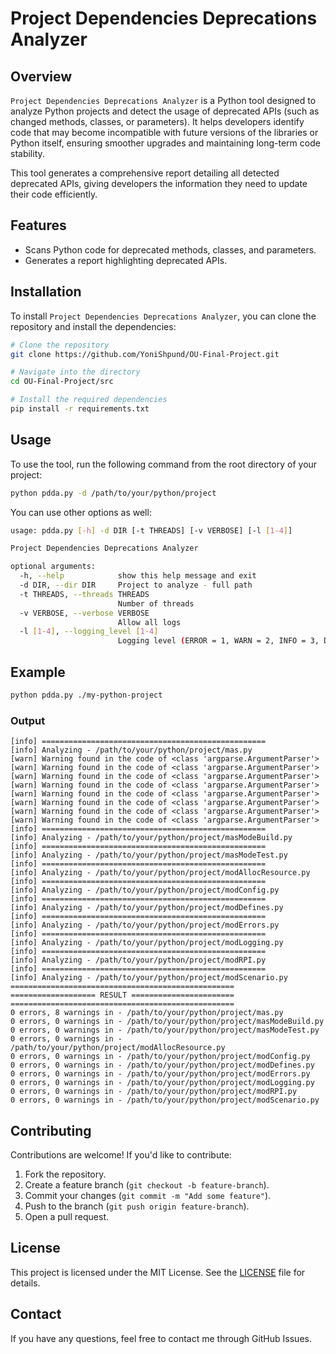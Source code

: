 # Project Dependencies Deprecations Analyzer

## Overview

`Project Dependencies Deprecations Analyzer` is a Python tool designed to analyze Python projects and detect the usage of deprecated APIs (such as changed methods, classes, or parameters). It helps developers identify code that may become incompatible with future versions of the libraries or Python itself, ensuring smoother upgrades and maintaining long-term code stability.

This tool generates a comprehensive report detailing all detected deprecated APIs, giving developers the information they need to update their code efficiently.

## Features

- Scans Python code for deprecated methods, classes, and parameters.
- Generates a report highlighting deprecated APIs.

## Installation

To install `Project Dependencies Deprecations Analyzer`, you can clone the repository and install the dependencies:

```bash
# Clone the repository
git clone https://github.com/YoniShpund/OU-Final-Project.git

# Navigate into the directory
cd OU-Final-Project/src

# Install the required dependencies
pip install -r requirements.txt
```

## Usage

To use the tool, run the following command from the root directory of your project:

```bash
python pdda.py -d /path/to/your/python/project
```
You can use other options as well:
```bash
usage: pdda.py [-h] -d DIR [-t THREADS] [-v VERBOSE] [-l [1-4]]

Project Dependencies Deprecations Analyzer

optional arguments:
  -h, --help            show this help message and exit
  -d DIR, --dir DIR     Project to analyze - full path
  -t THREADS, --threads THREADS
                        Number of threads
  -v VERBOSE, --verbose VERBOSE
                        Allow all logs
  -l [1-4], --logging_level [1-4]
                        Logging level (ERROR = 1, WARN = 2, INFO = 3, DEBUG = 4)
```

## Example
```bash
python pdda.py ./my-python-project
```
### Output

```
[info] ==================================================
[info] Analyzing - /path/to/your/python/project/mas.py
[warn] Warning found in the code of <class 'argparse.ArgumentParser'>
[warn] Warning found in the code of <class 'argparse.ArgumentParser'>
[warn] Warning found in the code of <class 'argparse.ArgumentParser'>
[warn] Warning found in the code of <class 'argparse.ArgumentParser'>
[warn] Warning found in the code of <class 'argparse.ArgumentParser'>
[warn] Warning found in the code of <class 'argparse.ArgumentParser'>
[warn] Warning found in the code of <class 'argparse.ArgumentParser'>
[warn] Warning found in the code of <class 'argparse.ArgumentParser'>
[info] ==================================================
[info] Analyzing - /path/to/your/python/project/masModeBuild.py
[info] ==================================================
[info] Analyzing - /path/to/your/python/project/masModeTest.py
[info] ==================================================
[info] Analyzing - /path/to/your/python/project/modAllocResource.py
[info] ==================================================
[info] Analyzing - /path/to/your/python/project/modConfig.py
[info] ==================================================
[info] Analyzing - /path/to/your/python/project/modDefines.py
[info] ==================================================
[info] Analyzing - /path/to/your/python/project/modErrors.py
[info] ==================================================
[info] Analyzing - /path/to/your/python/project/modLogging.py
[info] ==================================================
[info] Analyzing - /path/to/your/python/project/modRPI.py
[info] ==================================================
[info] Analyzing - /path/to/your/python/project/modScenario.py
==================================================
=================== RESULT =======================
==================================================
0 errors, 8 warnings in - /path/to/your/python/project/mas.py
0 errors, 0 warnings in - /path/to/your/python/project/masModeBuild.py
0 errors, 0 warnings in - /path/to/your/python/project/masModeTest.py
0 errors, 0 warnings in - /path/to/your/python/project/modAllocResource.py
0 errors, 0 warnings in - /path/to/your/python/project/modConfig.py
0 errors, 0 warnings in - /path/to/your/python/project/modDefines.py
0 errors, 0 warnings in - /path/to/your/python/project/modErrors.py
0 errors, 0 warnings in - /path/to/your/python/project/modLogging.py
0 errors, 0 warnings in - /path/to/your/python/project/modRPI.py
0 errors, 0 warnings in - /path/to/your/python/project/modScenario.py
```

## Contributing
Contributions are welcome! If you'd like to contribute:

1. Fork the repository.
1. Create a feature branch (`git checkout -b feature-branch`).
1. Commit your changes (`git commit -m "Add some feature"`).
1. Push to the branch (`git push origin feature-branch`).
1. Open a pull request.

## License
This project is licensed under the MIT License. See the [LICENSE](https://github.com/YoniShpund/OU-Final-Project/blob/main/LICENSE) file for details.

## Contact
If you have any questions, feel free to contact me through GitHub Issues.
